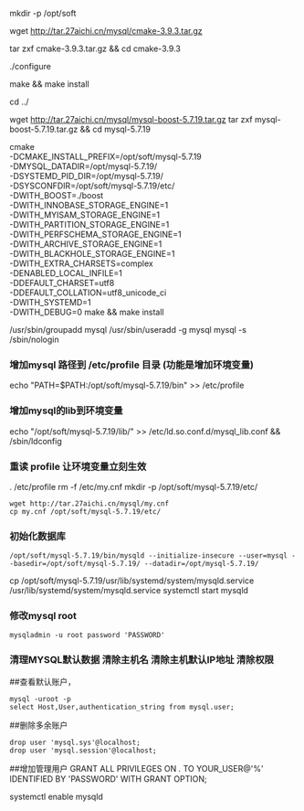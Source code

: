 mkdir -p /opt/soft

wget http://tar.27aichi.cn/mysql/cmake-3.9.3.tar.gz

tar zxf cmake-3.9.3.tar.gz && cd cmake-3.9.3

./configure

make && make install

cd ../
 
wget http://tar.27aichi.cn/mysql/mysql-boost-5.7.19.tar.gz
tar zxf mysql-boost-5.7.19.tar.gz && cd mysql-5.7.19
 
cmake \
-DCMAKE_INSTALL_PREFIX=/opt/soft/mysql-5.7.19 \
-DMYSQL_DATADIR=/opt/mysql-5.7.19/ \
-DSYSTEMD_PID_DIR=/opt/mysql-5.7.19/ \
-DSYSCONFDIR=/opt/soft/mysql-5.7.19/etc/ \
-DWITH_BOOST=./boost \
-DWITH_INNOBASE_STORAGE_ENGINE=1 \
-DWITH_MYISAM_STORAGE_ENGINE=1 \
-DWITH_PARTITION_STORAGE_ENGINE=1 \
-DWITH_PERFSCHEMA_STORAGE_ENGINE=1 \
-DWITH_ARCHIVE_STORAGE_ENGINE=1 \
-DWITH_BLACKHOLE_STORAGE_ENGINE=1 \
-DWITH_EXTRA_CHARSETS=complex \
-DENABLED_LOCAL_INFILE=1 \
-DDEFAULT_CHARSET=utf8 \
-DDEFAULT_COLLATION=utf8_unicode_ci \
-DWITH_SYSTEMD=1 \
-DWITH_DEBUG=0
make && make install
 
/usr/sbin/groupadd mysql
/usr/sbin/useradd -g mysql mysql -s /sbin/nologin
 
### 增加mysql 路径到 /etc/profile 目录 (功能是增加环境变量)
echo "PATH=\$PATH:/opt/soft/mysql-5.7.19/bin" >> /etc/profile
 
### 增加mysql的lib到环境变量
echo "/opt/soft/mysql-5.7.19/lib/" >>  /etc/ld.so.conf.d/mysql_lib.conf && /sbin/ldconfig
 
### 重读 profile 让环境变量立刻生效
. /etc/profile
rm -f /etc/my.cnf
mkdir -p /opt/soft/mysql-5.7.19/etc/
 
``` 
wget http://tar.27aichi.cn/mysql/my.cnf
cp my.cnf /opt/soft/mysql-5.7.19/etc/
````
### 初始化数据库
```
/opt/soft/mysql-5.7.19/bin/mysqld --initialize-insecure --user=mysql --basedir=/opt/soft/mysql-5.7.19/ --datadir=/opt/mysql-5.7.19/
 ```
cp /opt/soft/mysql-5.7.19/usr/lib/systemd/system/mysqld.service /usr/lib/systemd/system/mysqld.service
systemctl start mysqld
 
### 修改mysql root
```
mysqladmin -u root password 'PASSWORD'
 ```
### 清理MYSQL默认数据 清除主机名 清除主机默认IP地址 清除权限
 
 
##查看默认账户，
```
mysql -uroot -p
select Host,User,authentication_string from mysql.user;
```
 
##删除多余账户
```
drop user 'mysql.sys'@localhost;
drop user 'mysql.session'@localhost;
 ```
##增加管理用户
GRANT ALL PRIVILEGES ON *.* TO YOUR_USER@'%' IDENTIFIED BY 'PASSWORD' WITH GRANT OPTION;
 
 
systemctl enable mysqld
